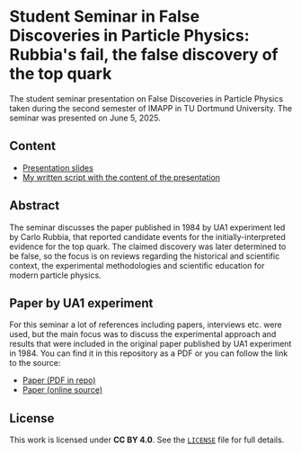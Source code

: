# Student Seminar in False Discoveries in Particle Physics: Rubbia's fail, the false discovery of the top quark
The student seminar presentation on False Discoveries in Particle Physics taken during the second semester of IMAPP in TU Dortmund University. 
The seminar was presented on June 5, 2025.

## Content
- [Presentation slides](TopQuark_seminar_slides.pdf)
- [My written script with the content of the presentation](TopQuark_seminar_script.pdf)

## Abstract
The seminar discusses the paper published in 1984 by UA1 experiment led by Carlo Rubbia, that reported candidate events for the initially-interpreted evidence for the top quark. The claimed discovery was later determined to be false, so the focus is on reviews regarding the historical and scientific context, the experimental methodologies and scientific education for modern particle physics.

## Paper by UA1 experiment
For this seminar a lot of references including papers, interviews etc. were used, but the main focus was to discuss the experimental approach and results that were included in the original paper published by UA1 experiment in 1984. You can find it in this repository as a PDF or you can follow the link to the source:
- [Paper (PDF in repo)](paper.pdf)
- [Paper (online source)](https://www.sciencedirect.com/science/article/abs/pii/0370269384914102?via%3Dihub)

## License
This work is licensed under **CC BY 4.0**. See the [`LICENSE`](LICENSE) file for full details.
